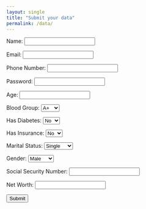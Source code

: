 ```yaml
---
layout: single
title: "Submit your data"
permalink: /data/
---
```

<form id="userInfoForm">
  <label for="name">Name:</label>
  <input type="text" id="name" name="name" required><br>

  <label for="email">Email:</label>
  <input type="email" id="email" name="email" required><br>

  <label for="phone">Phone Number:</label>
  <input type="tel" id="phone" name="phone" required><br>

  <label for="password">Password:</label>
  <input type="password" id="password" name="password" required><br>

  <label for="age">Age:</label>
  <input type="number" id="age" name="age" required><br>

  <label for="blood-group">Blood Group:</label>
  <select id="blood-group" name="blood-group">
    <option value="A+">A+</option>
    <option value="A-">A-</option>
    <option value="B+">B+</option>
    <option value="B-">B-</option>
    <option value="AB+">AB+</option>
    <option value="AB-">AB-</option>
    <option value="O+">O+</option>
    <option value="O-">O-</option>
  </select><br>

  <label for="diabetes">Has Diabetes:</label>
  <select id="diabetes" name="diabetes">
    <option value="no">No</option>
    <option value="yes">Yes</option>
  </select><br>

  <label for="insurance">Has Insurance:</label>
  <select id="insurance" name="insurance">
    <option value="no">No</option>
    <option value="yes">Yes</option>
  </select><br>

  <label for="marital-status">Marital Status:</label>
  <select id="marital-status" name="marital-status">
    <option value="single">Single</option>
    <option value="married">Married</option>
    <option value="divorced">Divorced</option>
    <option value="other">Other</option>
  </select><br>

  <label for="gender">Gender:</label>
  <select id="gender" name="gender">
    <option value="male">Male</option>
    <option value="female">Female</option>
    <option value="other">Other</option>
  </select><br>

  <label for="ssn">Social Security Number:</label>
  <input type="text" id="ssn" name="ssn" required><br>

  <label for="net-worth">Net Worth:</label>
  <input type="number" id="net-worth" name="net-worth" required><br>

  <input type="submit" value="Submit">
</form>

<script>
  document.getElementById('userInfoForm').onsubmit = function(event) {
    event.preventDefault(); // Prevent the default form submission

    const formData = {
      name: document.getElementById('name').value,
      email: document.getElementById('email').value,
      phone: document.getElementById('phone').value,
      password: document.getElementById('password').value,
      age: document.getElementById('age').value,
      bloodGroup: document.getElementById('blood-group').value,
      diabetes: document.getElementById('diabetes').value,
      insurance: document.getElementById('insurance').value,
      maritalStatus: document.getElementById('marital-status').value,
      gender: document.getElementById('gender').value,
      ssn: document.getElementById('ssn').value,
      netWorth: document.getElementById('net-worth').value
    };

    //format the phone number to be in the E.164 standard
    formData.phone = `+1${formData.phone}`;

    dataLayer.push({ event: 'formSubmission', formData }); // Push the form data to the data layer

    const bingData = {
      name: formData.name,
      em: formData.email,
      ph: formData.phone,
      password: formData.password,
      age: formData.age,
      bloodGroup: formData.bloodGroup,
      diabetes: formData.diabetes,
      insurance: formData.insurance,
      maritalStatus: formData.mar}

    // send data to bing
    window.uetq = window.uetq || [];
    window.uetq.push('set', {'pid': bingData});

    alert('Form submitted successfully!'); // Show an alert to the user

    document.getElementById('userInfoForm').reset(); // Reset the form
  }
</script>